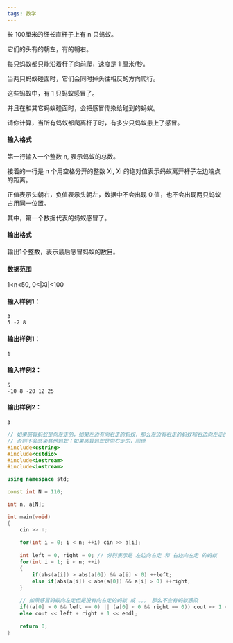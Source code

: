```yaml
---
tags: 数学
---
```


长 100厘米的细长直杆子上有 n 只蚂蚁。

它们的头有的朝左，有的朝右。

每只蚂蚁都只能沿着杆子向前爬，速度是 1 厘米/秒。

当两只蚂蚁碰面时，它们会同时掉头往相反的方向爬行。

这些蚂蚁中，有 1 只蚂蚁感冒了。

并且在和其它蚂蚁碰面时，会把感冒传染给碰到的蚂蚁。

请你计算，当所有蚂蚁都爬离杆子时，有多少只蚂蚁患上了感冒。

#### 输入格式

第一行输入一个整数 n, 表示蚂蚁的总数。

接着的一行是 n 个用空格分开的整数 Xi, Xi 的绝对值表示蚂蚁离开杆子左边端点的距离。

正值表示头朝右，负值表示头朝左，数据中不会出现 0 值，也不会出现两只蚂蚁占用同一位置。

其中，第一个数据代表的蚂蚁感冒了。

#### 输出格式

输出1个整数，表示最后感冒蚂蚁的数目。

#### 数据范围

1<n<50,
0<|Xi|<100

#### 输入样例1：

```
3
5 -2 8
```

#### 输出样例1：

```
1
```

#### 输入样例2：

```
5
-10 8 -20 12 25
```

#### 输出样例2：

```
3
```



```cpp
// 如果感冒蚂蚁是向左走的，如果左边有向右走的蚂蚁，那么左边有右走的蚂蚁和右边向左走的蚂蚁都会被感染
// 否则不会感染其他蚂蚁；如果感冒蚂蚁是向右走的，同理
#include<cstring>
#include<cstdio>
#include<iostream>
#include<iostream>

using namespace std;

const int N = 110;

int n, a[N];

int main(void)
{
    cin >> n;
    
    for(int i = 0; i < n; ++i) cin >> a[i];
    
    int left = 0, right = 0; // 分别表示是 左边向右走 和 右边向左走 的蚂蚁
    for(int i = 1; i < n; ++i)
    {
        if(abs(a[i]) > abs(a[0]) && a[i] < 0) ++left;
        else if(abs(a[i]) < abs(a[0]) && a[i] > 0) ++right;
    }
    
    // 如果感冒蚂蚁向左走但是没有向右走的蚂蚁 或 。。。 那么不会有蚂蚁感染
    if((a[0] > 0 && left == 0) || (a[0] < 0 && right == 0)) cout << 1 << endl;
    else cout << left + right + 1 << endl;
    
    return 0;
}
```

